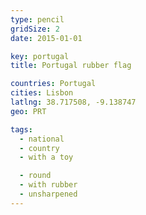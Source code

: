 ```yaml
---
type: pencil
gridSize: 2
date: 2015-01-01

key: portugal
title: Portugal rubber flag

countries: Portugal
cities: Lisbon
latlng: 38.717508, -9.138747
geo: PRT

tags:
  - national
  - country
  - with a toy

  - round
  - with rubber
  - unsharpened
---
```

